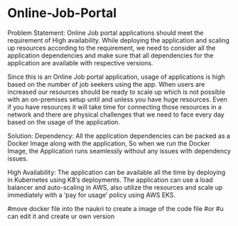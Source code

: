 # Online-Job-Portal
Problem Statement: 
Online Job portal applications should meet the requirement of High availability. While deploying the 
application and scaling up resources according to the requirement, we need to consider all the 
application dependencies and make sure that all dependencies for the application are available with 
respective versions. 

Since this is an Online Job portal application, usage of applications is high based on the number of 
job seekers using the app. When users are increased our resources should be ready to scale up 
which is not possible with an on-premises setup until and unless you have huge resources. Even if 
you have resources it will take time for connecting those resources in a network and there are 
physical challenges that we need to face every day based on the usage of the application.

Solution: 
Dependency: All the application dependencies can be packed as a Docker Image along with the 
application, So when we run the Docker Image, the Application runs seamlessly without any issues 
with dependency issues. 

High Availability: The application can be available all the time by deploying in Kubernetes using K8’s 
deployments. The application can use a load balancer and auto-scaling in AWS, also utilize the 
resources and scale up immediately with a ‘pay for usage’ policy using AWS EKS. 



#move docker file into the naukri to create a image of the code file
#or
#u can edit it and create ur own version
